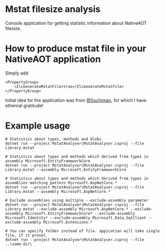 Mstat filesize analysis
=======================

Console application for getting statistic information about NativeAOT filesize.

# How to produce mstat file in your NativeAOT application

Simply add
```
<PropertyGroup>
	<IlcGenerateMstatFile>true</IlcGenerateMstatFile>
</PropertyGroup>
```

Initial idea for the application was from [@Suchiman](https://github.com/Suchiman), for which I have ethernal gratitude!

# Example usage
```
# Statistics about types, methods and blobs
dotnet run --project MstatAnalyser\MstatAnalyser.csproj --file Library.mstat

# Statistics about types and methods which derived from types in assembly Microsoft.EntityFrameworkCore
dotnet run --project MstatAnalyser\MstatAnalyser.csproj --file Library.mstat --assembly Microsoft.EntityFrameworkCore

# Statistics about types and methods which derived from types in assemblies matching pattern Microsoft.AspNetCore.*
dotnet run --project MstatAnalyser\MstatAnalyser.csproj --file Library.mstat --assembly Microsoft.AspNetCore.*

# Exclude assemblies using multiple --exclude-assembly parameter
dotnet run --project MstatAnalyser\MstatAnalyser.csproj --file Library.mstat --exclude-assembly Microsoft.AspNetCore.* --exclude-assembly Microsoft.EntityFrameworkCore* --exclude-assembly Microsoft.Identity* --exclude-assembly Microsoft.Data.SqlClient --exclude-assembly Microsoft.Extensions.*

# You can specify folder instead of file. appication will take single file, if it preset.
dotnet run --project MstatAnalyser\MstatAnalyser.csproj --file ..\some-dir\
```